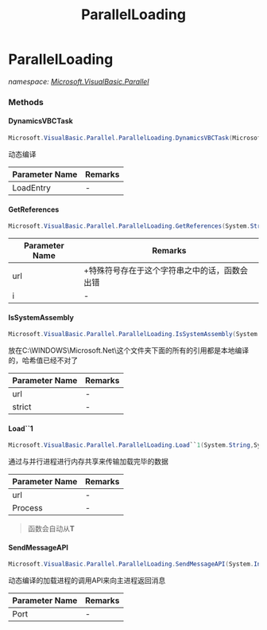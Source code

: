 ﻿---
title: ParallelLoading
---

# ParallelLoading
_namespace: [Microsoft.VisualBasic.Parallel](N-Microsoft.VisualBasic.Parallel.html)_





### Methods

#### DynamicsVBCTask
```csharp
Microsoft.VisualBasic.Parallel.ParallelLoading.DynamicsVBCTask(Microsoft.VisualBasic.Parallel.ParallelLoading.LoadEntry)
```
动态编译

|Parameter Name|Remarks|
|--------------|-------|
|LoadEntry|-|


#### GetReferences
```csharp
Microsoft.VisualBasic.Parallel.ParallelLoading.GetReferences(System.String,System.Int32,Microsoft.VisualBasic.List{System.String}@)
```


|Parameter Name|Remarks|
|--------------|-------|
|url|+特殊符号存在于这个字符串之中的话，函数会出错|
|i|-|


#### IsSystemAssembly
```csharp
Microsoft.VisualBasic.Parallel.ParallelLoading.IsSystemAssembly(System.String,System.Boolean)
```
放在C:\WINDOWS\Microsoft.Net\这个文件夹下面的所有的引用都是本地编译的，哈希值已经不对了

|Parameter Name|Remarks|
|--------------|-------|
|url|-|
|strict|-|


#### Load``1
```csharp
Microsoft.VisualBasic.Parallel.ParallelLoading.Load``1(System.String,System.String)
```
通过与并行进程进行内存共享来传输加载完毕的数据

|Parameter Name|Remarks|
|--------------|-------|
|url|-|
|Process|-|

> 函数会自动从**T**

#### SendMessageAPI
```csharp
Microsoft.VisualBasic.Parallel.ParallelLoading.SendMessageAPI(System.Int32)
```
动态编译的加载进程的调用API来向主进程返回消息

|Parameter Name|Remarks|
|--------------|-------|
|Port|-|



